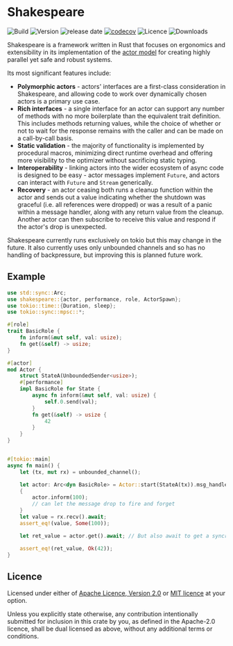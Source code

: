 # Shakespeare

![Build](https://github.com/ejmount/shakespeare/actions/workflows/rust.yml/badge.svg)
![Version](https://img.shields.io/crates/v/shakespeare)
![release date](https://img.shields.io/github/release-date/ejmount/shakespeare)
[![codecov](https://codecov.io/gh/ejmount/shakespeare/branch/main/graph/badge.svg?token=2L6ZS8OK32)](https://codecov.io/gh/ejmount/shakespeare)
![Licence](https://img.shields.io/github/license/ejmount/shakespeare)
![Downloads](https://img.shields.io/crates/d/shakespeare)

Shakespeare is a framework written in Rust that focuses on ergonomics and extensibility in its implementation of the [actor model](https://en.wikipedia.org/wiki/Actor_model) for creating highly parallel yet safe and robust systems.

Its most significant features include:

* __Polymorphic actors__ - actors' interfaces are a first-class consideration in Shakespeare, and allowing code to work over dynamically chosen actors is a primary use case.
* __Rich interfaces__ - a single interface for an actor can support any number of methods with no more boilerplate than the equivalent trait definition. This includes methods returning values, while the choice of whether or not to wait for the response remains with the caller and can be made on a call-by-call basis.
* __Static validation__ - the majority of functionality is implemented by procedural macros, minimizing direct runtime overhead and offering more visibility to the optimizer without sacrificing static typing.
* __Interoperability__ - linking actors into the wider ecosystem of async code is designed to be easy - actor messages implement `Future`, and actors can interact with  `Future` and `Stream` generically.
* __Recovery__ - an actor ceasing both runs a cleanup function within the actor and sends out a value indicating whether the shutdown was graceful (i.e. all references were dropped) or was a result of a panic within a message handler, along with any return value from the cleanup. Another actor can then subscribe to receive this value and respond if the actor's drop is unexpected.

Shakespeare currently runs exclusively on tokio but this may change in the future. It also currently uses only unbounded channels and so has no handling of backpressure, but improving this is planned future work.

## Example

```rust
use std::sync::Arc;
use shakespeare::{actor, performance, role, ActorSpawn};
use tokio::time::{Duration, sleep};
use tokio::sync::mpsc::*;

#[role]
trait BasicRole {
    fn inform(&mut self, val: usize);
    fn get(&self) -> usize;
}

#[actor]
mod Actor {
    struct StateA(UnboundedSender<usize>);
    #[performance]
    impl BasicRole for State {
        async fn inform(&mut self, val: usize) {
            self.0.send(val);
        }
        fn get(&self) -> usize {
            42
        }
    }
}


#[tokio::main]
async fn main() {
    let (tx, mut rx) = unbounded_channel();

    let actor: Arc<dyn BasicRole> = Actor::start(StateA(tx)).msg_handle;
    {
        actor.inform(100);
        // can let the message drop to fire and forget
    }
    let value = rx.recv().await;
    assert_eq!(value, Some(100));

    let ret_value = actor.get().await; // But also await to get a syncronous return value

    assert_eq!(ret_value, Ok(42));
}
```

## Licence

Licensed under either of [Apache Licence, Version 2.0](LICENSE-APACHE) or [MIT licence](LICENSE-MIT) at your option.

Unless you explicitly state otherwise, any contribution intentionally submitted
for inclusion in this crate by you, as defined in the Apache-2.0 licence, shall
be dual licensed as above, without any additional terms or conditions.
